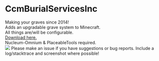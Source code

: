 CcmBurialServicesInc
===============

Making your graves since 2014!<br>
Adds an upgradable grave system to Minecraft.<br>
All things are/will be configurable.<br>
<a href="http://dries007.net:8080/job/PlaceableTools/">Download here.</a><br>
Nucleum-Omnium & PlaceableTools required.<br>
<img src="https://raw.github.com/CCM-Modding/CcmBurialServicesInc/master/src/main/resources/BurialServices.png">
Please make an issue if you have suggestions or bug reports.
Include a log/stacktrace and screenshot where possible!